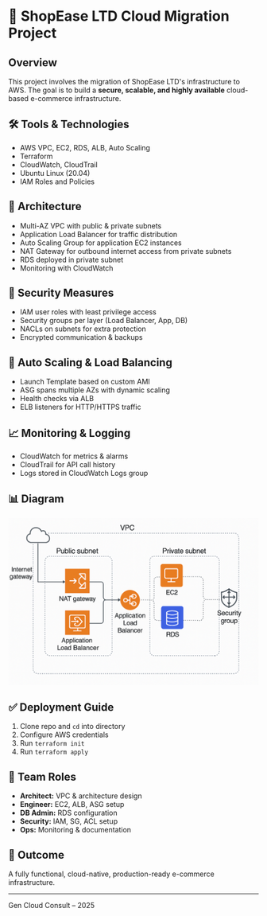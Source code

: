 # 🚀 ShopEase LTD Cloud Migration Project

## Overview

This project involves the migration of ShopEase LTD's infrastructure to AWS. The goal is to build a **secure, scalable, and highly available** cloud-based e-commerce infrastructure.

## 🛠️ Tools & Technologies
- AWS VPC, EC2, RDS, ALB, Auto Scaling
- Terraform
- CloudWatch, CloudTrail
- Ubuntu Linux (20.04)
- IAM Roles and Policies

## 📐 Architecture

- Multi-AZ VPC with public & private subnets
- Application Load Balancer for traffic distribution
- Auto Scaling Group for application EC2 instances
- NAT Gateway for outbound internet access from private subnets
- RDS deployed in private subnet
- Monitoring with CloudWatch

## 🔐 Security Measures
- IAM user roles with least privilege access
- Security groups per layer (Load Balancer, App, DB)
- NACLs on subnets for extra protection
- Encrypted communication & backups

## 🔄 Auto Scaling & Load Balancing
- Launch Template based on custom AMI
- ASG spans multiple AZs with dynamic scaling
- Health checks via ALB
- ELB listeners for HTTP/HTTPS traffic

## 📈 Monitoring & Logging
- CloudWatch for metrics & alarms
- CloudTrail for API call history
- Logs stored in CloudWatch Logs group

## 📊 Diagram
![Architecture Diagram](images/diagram.png)

## ✅ Deployment Guide
1. Clone repo and `cd` into directory
2. Configure AWS credentials
3. Run `terraform init`
4. Run `terraform apply`

## 👥 Team Roles
- **Architect:** VPC & architecture design
- **Engineer:** EC2, ALB, ASG setup
- **DB Admin:** RDS configuration
- **Security:** IAM, SG, ACL setup
- **Ops:** Monitoring & documentation

## 📄 Outcome
A fully functional, cloud-native, production-ready e-commerce infrastructure.

---

Gen Cloud Consult – 2025
